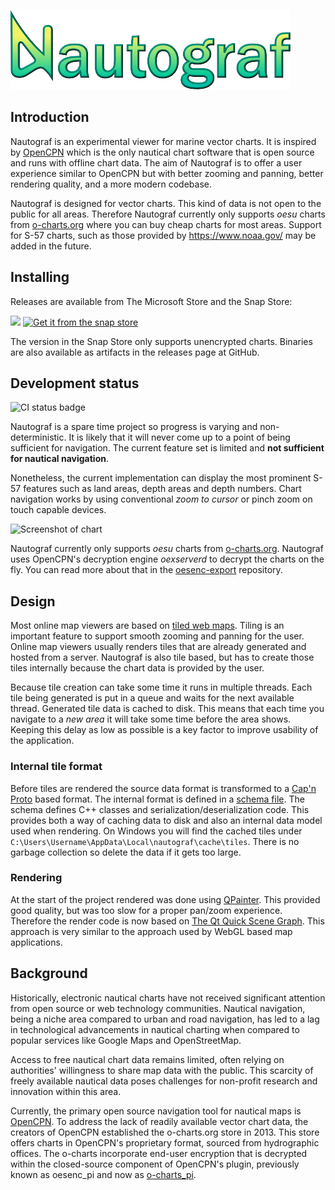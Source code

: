 ![Nautograf](qml/graphics/title.svg)

## Introduction

Nautograf is an experimental viewer for marine vector charts. It is inspired by [OpenCPN](https://www.opencpn.org) which is the only nautical chart software that is open source and runs with offline chart data. The aim of Nautograf is to offer a user experience similar to OpenCPN but with better zooming and panning, better rendering quality, and a more modern codebase.

Nautograf is designed for vector charts. This kind of data is not open to the public for all areas. Therefore Nautograf currently only supports _oesu_ charts from [o-charts.org](https://www.o-charts.org) where you can buy cheap charts for most areas. Support for S-57 charts, such as those provided by https://www.noaa.gov/ may be added in the future.

## Installing

Releases are available from The Microsoft Store and the Snap Store:

[<img src="https://get.microsoft.com/images/en-us%20dark.svg" width="165"/>](https://apps.microsoft.com/detail/Nautograf/9NP97HF6LW08)
[![Get it from the snap store](https://snapcraft.io/static/images/badges/en/snap-store-black.svg)](https://snapcraft.io/nautograf)

The version in the Snap Store only supports unencrypted charts. Binaries are also available as artifacts in the releases page at GitHub.

## Development status

![CI status badge](https://github.com/hornang/nautograf/actions/workflows/ci.yml/badge.svg)

Nautograf is a spare time project so progress is varying and non-deterministic. It is likely that it will never come up to a point of being sufficient for navigation. The current feature set is limited and **not sufficient for nautical navigation**. 

Nonetheless, the current implementation can display the most prominent S-57 features such as land areas, depth areas and depth numbers. Chart navigation works by using conventional _zoom to cursor_ or pinch zoom on touch capable devices.

![Screenshot of chart](https://dashboard.snapcraft.io/site_media/appmedia/2024/05/apps.38393.13722934716828675.035bc3c5-f1f3-4e06-9b6a-e24c9982c4a1-1717097890.jpeg)

Nautograf currently only supports _oesu_ charts from [o-charts.org](https://www.o-charts.org). Nautograf uses OpenCPN's decryption engine _oexserverd_ to decrypt the charts on the fly. You can read more about that in the [oesenc-export](https://github.com/hornang/oesenc-export) repository.

## Design

Most online map viewers are based on [tiled web maps](https://en.wikipedia.org/wiki/Tiled_web_map). Tiling is an important feature to support smooth zooming and panning for the user. Online map viewers usually renders tiles that are already generated and hosted from a server. Nautograf is also tile based, but has to create those tiles internally because the chart data is provided by the user.

Because tile creation can take some time it runs in multiple threads. Each tile being generated is put in a queue and waits for the next available thread. Generated tile data is cached to disk. This means that each time you navigate to a *new area* it will take some time before the area shows. Keeping this delay as low as possible is a key factor to improve usability of the application.

### Internal tile format

Before tiles are rendered the source data format is transformed to a [Cap'n Proto](https://capnproto.org/) based format. The internal format is defined in a [schema file](src/tilefactory/chartdata.capnp). The schema defines C++ classes and serialization/deserialization code. This provides both a way of caching data to disk and also an internal data model used when rendering. On Windows you will find the cached tiles under `C:\Users\Username\AppData\Local\nautograf\cache\tiles`. There is no garbage collection so delete the data if it gets too large.

### Rendering

At the start of the project rendered was done using [QPainter](https://doc.qt.io/qt-6/qpainter.html). This provided good quality, but was too slow for a proper pan/zoom experience. Therefore the render code is now based on [The Qt Quick Scene Graph](https://doc.qt.io/qt-6/qtquick-visualcanvas-scenegraph.html). This approach is very similar to the approach used by WebGL based map applications.

## Background

Historically, electronic nautical charts have not received significant attention from open source or web technology communities. Nautical navigation, being a niche area compared to urban and road navigation, has led to a lag in technological advancements in nautical charting when compared to popular services like Google Maps and OpenStreetMap. 

Access to free nautical chart data remains limited, often relying on authorities' willingness to share map data with the public. This scarcity of freely available nautical data poses challenges for non-profit research and innovation within this area.

Currently, the primary open source navigation tool for nautical maps is [OpenCPN](https://www.opencpn.org). To address the lack of readily available vector chart data, the creators of OpenCPN established the o-charts.org store in 2013. This store offers charts in OpenCPN's proprietary format, sourced from hydrographic offices. The o-charts incorporate end-user encryption that is decrypted within the closed-source component of OpenCPN's plugin, previously known as oesenc_pi and now as [o-charts_pi](https://github.com/bdbcat/o-charts_pi).
